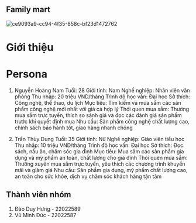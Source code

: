 ## Family mart 
![ce9093a9-cc94-4f35-858c-bf23d1472762](https://github.com/vuminhduc147/csttnt/assets/129876913/35c43ce1-5f96-45da-abec-f97ecccea930)

# Giới thiệu

# Persona
1. Nguyễn Hoàng Nam
   Tuổi: 28
   Giới tính: Nam
   Nghề nghiệp: Nhân viên văn phòng
   Thu nhập: 20 triệu VND/tháng
   Trình độ học vấn: Đại học
   Sở thích: Công nghệ, thể thao, du lịch
   Mục tiêu: Tìm kiếm và mua sắm các sản phẩm công nghệ mới nhất với giá cả hợp lý
   Thói quen mua sắm: Thường mua sắm trực tuyến, thích so sánh giá và đọc các đánh giá sản phẩm trước khi quyết định mua
   Nhu cầu: Sản phẩm công nghệ chất lượng cao, chính sách bảo hành tốt, giao hàng nhanh chóng

2. Trần Thùy Dung
   Tuổi: 35
   Giới tính: Nữ
   Nghề nghiệp: Giáo viên tiểu học
   Thu nhập: 10 triệu VND/tháng
   Trình độ học vấn: Đại học
   Sở thích: Đọc sách, nấu ăn, chăm sóc gia đình
   Mục tiêu: Mua sắm các sản phẩm gia dụng và mỹ phẩm an toàn, chất lượng cho gia đình
   Thói quen mua sắm: Thường xuyên mua sắm trực tuyến, yêu thích các chương trình khuyến mãi và giảm giá
   Nhu cầu: Sản phẩm gia dụng, mỹ phẩm chất lượng cao, an toàn cho sức khỏe, dịch vụ chăm sóc khách hàng tận tâm

## Thành viên nhóm
1. Đào Duy Hưng - 22022589
2. Vũ Minh Đức - 22022587
